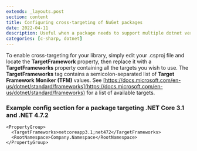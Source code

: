 ```yaml
---
extends: _layouts.post
section: content
title: Configuring cross-targeting of NuGet packages
date: 2022-04-11
description: Useful when a package needs to support multiple dotnet versions
categories: [c-sharp, dotnet]
---
```


To enable cross-targeting for your library, simply edit your .csproj file and locate the **TargetFramework** property, then replace it with a **TargetFrameworks** property containing all the targets you wish to use. The **TargetFrameworks** tag contains a semicolon-separated list of **Target Framework Moniker (TFM)** values. See [https://docs.microsoft.com/en-us/dotnet/standard/frameworks](https://docs.microsoft.com/en-us/dotnet/standard/frameworks) for a list of available targets.

### Example config section for a package targeting .NET Core 3.1 and .NET 4.7.2

```
<PropertyGroup>
  <TargetFrameworks>netcoreapp3.1;net472</TargetFrameworks>
  <RootNamespace>Company.Namespace</RootNamespace>
</PropertyGroup>
```
